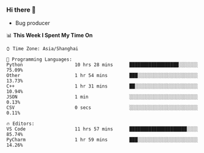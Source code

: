 ### Hi there 👋
* Bug producer
<!--START_SECTION:waka-->
📊 **This Week I Spent My Time On** 

```text
⌚︎ Time Zone: Asia/Shanghai

💬 Programming Languages: 
Python                   10 hrs 28 mins      ██████████████████░░░░░░░   75.09% 
Other                    1 hr 54 mins        ███░░░░░░░░░░░░░░░░░░░░░░   13.73% 
C++                      1 hr 31 mins        ██░░░░░░░░░░░░░░░░░░░░░░░   10.94% 
JSON                     1 min               ░░░░░░░░░░░░░░░░░░░░░░░░░   0.13% 
CSV                      0 secs              ░░░░░░░░░░░░░░░░░░░░░░░░░   0.11%

🔥 Editors: 
VS Code                  11 hrs 57 mins      █████████████████████░░░░   85.74% 
PyCharm                  1 hr 59 mins        ███░░░░░░░░░░░░░░░░░░░░░░   14.26%

```


<!--END_SECTION:waka-->
